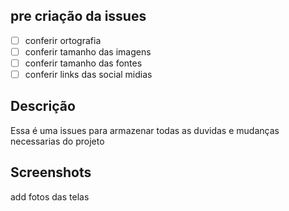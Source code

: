 ## pre criação da issues

-[ ] conferir ortografia
-[ ] conferir tamanho das imagens
-[ ] conferir tamanho das fontes
-[ ] conferir links das social midias

## Descrição

Essa é uma issues para armazenar todas as duvidas e mudanças necessarias do projeto

## Screenshots

add fotos das telas

